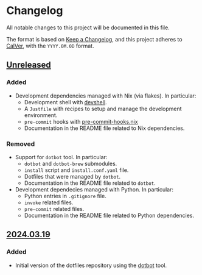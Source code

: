 # Changelog

All notable changes to this project will be documented in this file.

The format is based on [Keep a Changelog](https://keepachangelog.com/en/1.1.0/),
and this project adheres to [CalVer](https://calver.org/), with the `YYYY.0M.0D`
format.

## [Unreleased]

### Added

- Development dependencies managed with Nix (via flakes). In particular:
  - Development shell with [devshell](https://github.com/numtide/devshell).
  - A `Justfile` with recipes to setup and manage the development environment.
  - `pre-commit` hooks with
    [pre-commit-hooks.nix](https://github.com/cachix/pre-commit-hooks.nix/tree/master)
  - Documentation in the README file related to Nix dependencies.

### Removed

- Support for `dotbot` tool. In particular:
  - `dotbot` and `dotbot-brew` submodules.
  - `install` script and `install.conf.yaml` file.
  - Dotfiles that were managed by `dotbot`.
  - Documentation in the README file related to `dotbot`.
- Development dependecies managed with Python. In particular:
  - Python entries in `.gitignore` file.
  - `invoke` related files.
  - `pre-commit` related files.
  - Documentation in the README file related to Python dependencies.

## [2024.03.19]

### Added

- Initial version of the dotfiles repository using the
  [dotbot](https://github.com/anishathalye/dotbot) tool.

<!-- External links -->
[unreleased]:
  https://github.com/mariovagomarzal/dotfiles/compare/2024.03.19...HEAD
[2024.03.19]:
    https://github.com/mariovagomarzal/dotfiles/releases/tag/2024.03.19
